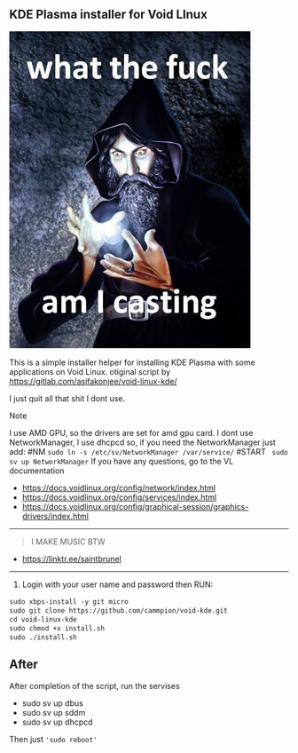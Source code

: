 ## KDE Plasma installer for Void LInux


![Alt text](https://github.com/cammpion/void-kde/blob/main/void.jpg?raw=true)


This is a simple installer helper for installing KDE Plasma with some applications on Void Linux.
otiginal script by https://gitlab.com/asifakonjee/void-linux-kde/

I just quit all that shit I dont use.



> [!NOTE]
>I use AMD GPU, so the drivers are set for amd gpu card.
> I dont use NetworkManager, I use dhcpcd
so, if you need the NetworkManager just add:
>    #NM
   ```sudo ln -s /etc/sv/NetworkManager /var/service/```
   #START
  ``` sudo sv up NetworkManager```
> If you have any questions, go to the VL documentation
> - https://docs.voidlinux.org/config/network/index.html
> - https://docs.voidlinux.org/config/services/index.html
> - https://docs.voidlinux.org/config/graphical-session/graphics-drivers/index.html

---
>I MAKE MUSIC BTW 
- https://linktr.ee/saintbrunel

---


1. Login with your user name and password then RUN:
  
```
sudo xbps-install -y git micro
sudo git clone https://github.com/cammpion/void-kde.git
cd void-linux-kde
sudo chmod +x install.sh 
sudo ./install.sh
```

## After
After completion of the script, run the servises

- sudo sv up dbus
- sudo sv up sddm
- sudo sv up dhcpcd

Then just `'sudo reboot'`  
